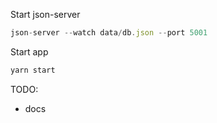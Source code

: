 Start json-server

```js
json-server --watch data/db.json --port 5001
```

Start app

```js
yarn start
```

TODO:

- docs
